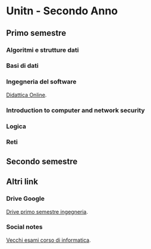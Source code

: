 # Unitn - Secondo Anno

## Primo semestre

### Algoritmi e strutture dati


### Basi di dati


### Ingegneria del software
[Didattica Online](https://didatticaonline.unitn.it/dol/course/view.php?id=16085).

### Introduction to computer and network security


### Logica


### Reti


## Secondo semestre



## Altri link

### Drive Google
[Drive primo semestre ingegneria](http://bit.ly/drive-folder).


### Social notes
[Vecchi esami corso di informatica](https://socialnotes.eu).

